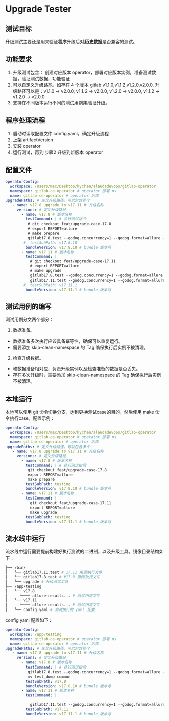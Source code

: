 # Upgrade Tester

## 测试目标

升级测试主要还是用来验证**程序**升级后对**历史数据**是否兼容的测试。

## 功能要求

1. 升级测试包含： 创建对应版本 operator，部署对应版本实例，准备测试数据，验证测试数据，功能验证
2. 可以自定义升级路基。如存在 4 个版本 gitlab v1.1.0,v1.1.2,v1.2.0,v2.0.0.  升级路径可以是：v1.1.0 -> v2.0.0, v1.1.2 -> v2.0.0, v1.2.0 -> v2.0.0, v1.1.2 -> v1.2.0 -> v2.0.0
3. 支持在不同版本运行不同的测试用例集验证升级。

## 程序处理流程

1. 启动时读取配置文件 config.yaml，确定升级流程
2. 上架 artifactVersion
3. 安装 operator
4. 运行测试，再到 步骤2 升级到新版本 operator

## 配置文件

```yaml
operatorConfig:
  workspace: /Users/mac/Desktop/kychen/alaudadevops/gitlab-operator
  namespace: gitlab-ce-operator # operator 部署 ns
  name: gitlab-ce-operator # operator 名称
upgradePaths: # 定义升级路径，可以包含多个
   - name: v17.8 upgrade to v17.11 # 升级名称
     versions: # 定义升级路经
       - name: v17.8 # 版本名称
         testCommand: | # 执行测试指令
          # git checkout feat/upgrade-case-17.8
          # export REPORT=allure
          # make prepare
          gitlab17.8.test --godog.concurrency=1 --godog.format=allure --godog.tags=@prepare --bdd.cleanup=false
        #  testSubPath: v17.8.10
         bundleVersion: v17.8.10 # bundle 版本号
       - name: v17.11 # 版本名称
         testCommand: |
           # git checkout feat/upgrade-case-17.11
           # export REPORT=allure
           # make upgrade
           gitlab17.8.test --godog.concurrency=1 --godog.format=allure --godog.tags=@prepare --bdd.cleanup=false
           gitlab17.11.test --godog.concurrency=1 --godog.format=allure --godog.tags=@upgrade --bdd.cleanup=false
        #  testSubPath: v17.11.1
         bundleVersion: v17.11.1 # bundle 版本号
```

## 测试用例的编写

测试用例分文两个部分：

1. 数据准备。

  - 数据准备多次执行应该具备幂等性，确保可以重复运行。
  - 需要添加 skip-clean-namespace 的 Tag 确保执行后实例不被清理。

2. 检查升级数据。

  - 和数据准备相对应，负责升级实例以及检查准备的数据是否丢失。
  - 存在多次升级时，需要添加 skip-clean-namespace 的 Tag 确保执行后实例不被清理。

## 本地运行

本地可以使用 git 命令切换分支，达到更换测试case的目的，然后使用 make 命令执行case。配置示例：

```yaml
operatorConfig:
  workspace: /Users/mac/Desktop/kychen/alaudadevops/gitlab-operator
  namespace: gitlab-ce-operator # operator 部署 ns
  name: gitlab-ce-operator # operator 名称
upgradePaths: # 定义升级路径，可以包含多个
   - name: v17.8 upgrade to v17.11 # 升级名称
     versions: # 定义升级路经
       - name: v17.8 # 版本名称
         testCommand: | # 执行测试指令
          git checkout feat/upgrade-case-17.8
          export REPORT=allure
          make prepare
         testSubPath: testing
         bundleVersion: v17.8.10 # bundle 版本号
       - name: v17.11 # 版本名称
         testCommand: |
           git checkout feat/upgrade-case-17.11
           export REPORT=allure
           make upgrade
         testSubPath: testing
         bundleVersion: v17.11.1 # bundle 版本号
```

## 流水线中运行

流水线中运行需要提前构建好执行测试的二进制，以及升级工具。镜像目录结构如下：

```sh
├── /bin/
│   └── gitlab17.11.test # 17.11 用例执行文件
│   └── gitlab17.8.test # #17.8 用例执行文件
│   └── upgrade # 升级测试工具
├── /app/testing
│   └── v17.8
│     └──── allure-results... # 测试所需文件
│   └── v17.11
│     └──── allure-results... # 测试所需文件
│   └── config.yaml # 测试执行的 yaml 配置
```

config yaml 配置如下：

```yaml
operatorConfig:
  workspace: /app/testing
  namespace: gitlab-ce-operator # operator 部署 ns
  name: gitlab-ce-operator # operator 名称
upgradePaths: # 定义升级路径，可以包含多个
   - name: v17.8 upgrade to v17.11 # 升级名称
     versions: # 定义升级路经
       - name: v17.8 # 版本名称
         testCommand: | # 执行测试指令
          gitlab17.8.test --godog.concurrency=1 --godog.format=allure --godog.tags=@prepare --bdd.cleanup=false
          mv test_dump common
         testSubPath: v17.8
         bundleVersion: v17.8.10 # bundle 版本号
       - name: v17.11 # 版本名称
         testCommand: |
           
           gitlab17.11.test --godog.concurrency=1 --godog.format=allure --godog.tags=@upgrade --bdd.cleanup=false
         testSubPath: v17.11
         bundleVersion: v17.11.1 # bundle 版本号
```
